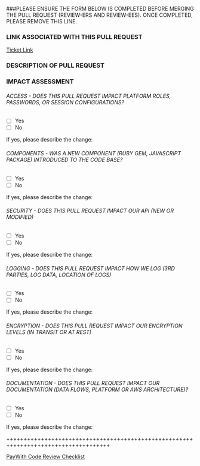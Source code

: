 ###PLEASE ENSURE THE FORM BELOW IS COMPLETED BEFORE MERGING THE PULL REQUEST (REVIEW-ERS AND REVIEW-EES). ONCE COMPLETED, PLEASE REMOVE THIS LINE.


### LINK ASSOCIATED WITH THIS PULL REQUEST
[Ticket Link](https://www.example.com)

### DESCRIPTION OF PULL REQUEST

### IMPACT ASSESSMENT

###### ACCESS - DOES THIS PULL REQUEST IMPACT PLATFORM ROLES, PASSWORDS, OR SESSION CONFIGURATIONS?
- [ ] Yes
- [ ] No

If yes, please describe the change: 

###### COMPONENTS - WAS A NEW COMPONENT (RUBY GEM, JAVASCRIPT PACKAGE) INTRODUCED TO THE CODE BASE?
- [ ] Yes
- [ ] No

If yes, please describe the change: 

###### SECURITY - DOES THIS PULL REQUEST IMPACT OUR API (NEW OR MODIFIED)
- [ ] Yes
- [ ] No

If yes, please describe the change: 

###### LOGGING - DOES THIS PULL REQUEST IMPACT HOW WE LOG (3RD PARTIES, LOG DATA, LOCATION OF LOGS)
- [ ] Yes
- [ ] No

If yes, please describe the change: 

###### ENCRYPTION - DOES THIS PULL REQUEST IMPACT OUR ENCRYPTION LEVELS (IN TRANSIT OR AT REST)
- [ ] Yes
- [ ] No

If yes, please describe the change: 


###### DOCUMENTATION - DOES THIS PULL REQUEST IMPACT OUR DOCUMENTATION (DATA FLOWS, PLATFORM OR AWS ARCHITECTURE)?
- [ ] Yes
- [ ] No

If yes, please describe the change: 

++++++++++++++++++++++++++++++++++++++++++++++++++++++++++++++++++++++++++++++++++++

[PayWith Code Review Checklist](https://sites.google.com/paywith.com/paywith-wiki/development/procedures/change-management/code-review-checklist?authuser=0)
